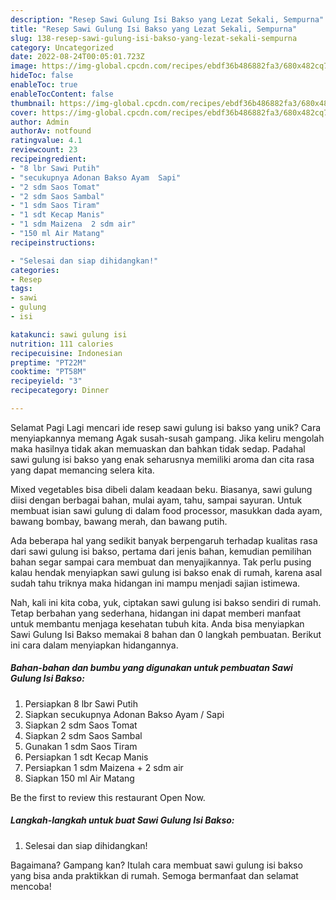 ```yaml
---
description: "Resep Sawi Gulung Isi Bakso yang Lezat Sekali, Sempurna"
title: "Resep Sawi Gulung Isi Bakso yang Lezat Sekali, Sempurna"
slug: 138-resep-sawi-gulung-isi-bakso-yang-lezat-sekali-sempurna
category: Uncategorized
date: 2022-08-24T00:05:01.723Z
image: https://img-global.cpcdn.com/recipes/ebdf36b486882fa3/680x482cq70/sawi-gulung-isi-bakso-foto-resep-utama.jpg
hideToc: false
enableToc: true
enableTocContent: false
thumbnail: https://img-global.cpcdn.com/recipes/ebdf36b486882fa3/680x482cq70/sawi-gulung-isi-bakso-foto-resep-utama.jpg
cover: https://img-global.cpcdn.com/recipes/ebdf36b486882fa3/680x482cq70/sawi-gulung-isi-bakso-foto-resep-utama.jpg
author: Admin
authorAv: notfound
ratingvalue: 4.1
reviewcount: 23
recipeingredient:
- "8 lbr Sawi Putih"
- "secukupnya Adonan Bakso Ayam  Sapi"
- "2 sdm Saos Tomat"
- "2 sdm Saos Sambal"
- "1 sdm Saos Tiram"
- "1 sdt Kecap Manis"
- "1 sdm Maizena  2 sdm air"
- "150 ml Air Matang"
recipeinstructions:

- "Selesai dan siap dihidangkan!"
categories:
- Resep
tags:
- sawi
- gulung
- isi

katakunci: sawi gulung isi 
nutrition: 111 calories
recipecuisine: Indonesian
preptime: "PT22M"
cooktime: "PT58M"
recipeyield: "3"
recipecategory: Dinner

---
```



Selamat Pagi Lagi mencari ide resep sawi gulung isi bakso yang unik? Cara menyiapkannya memang Agak susah-susah gampang. Jika keliru mengolah maka hasilnya tidak akan memuaskan dan bahkan tidak sedap. Padahal sawi gulung isi bakso yang enak seharusnya memiliki aroma dan cita rasa yang dapat memancing selera kita.


Mixed vegetables bisa dibeli dalam keadaan beku. Biasanya, sawi gulung diisi dengan berbagai bahan, mulai ayam, tahu, sampai sayuran. Untuk membuat isian sawi gulung di dalam food processor, masukkan dada ayam, bawang bombay, bawang merah, dan bawang putih.

Ada beberapa hal yang sedikit banyak berpengaruh terhadap kualitas rasa dari sawi gulung isi bakso, pertama dari jenis bahan, kemudian pemilihan bahan segar sampai cara membuat dan menyajikannya. Tak perlu pusing kalau hendak menyiapkan sawi gulung isi bakso enak di rumah, karena asal sudah tahu triknya maka hidangan ini mampu menjadi sajian istimewa.


Nah, kali ini kita coba, yuk, ciptakan sawi gulung isi bakso sendiri di rumah. Tetap berbahan yang sederhana, hidangan ini dapat memberi manfaat untuk membantu menjaga kesehatan tubuh kita. Anda bisa menyiapkan Sawi Gulung Isi Bakso memakai 8 bahan dan 0 langkah pembuatan. Berikut ini cara dalam menyiapkan hidangannya.

<!--inarticleads1-->

##### Bahan-bahan dan bumbu yang digunakan untuk pembuatan Sawi Gulung Isi Bakso:

1. Persiapkan 8 lbr Sawi Putih
1. Siapkan secukupnya Adonan Bakso Ayam / Sapi
1. Siapkan 2 sdm Saos Tomat
1. Siapkan 2 sdm Saos Sambal
1. Gunakan 1 sdm Saos Tiram
1. Persiapkan 1 sdt Kecap Manis
1. Persiapkan 1 sdm Maizena + 2 sdm air
1. Siapkan 150 ml Air Matang


Be the first to review this restaurant Open Now. 

<!--inarticleads2-->

##### Langkah-langkah untuk buat Sawi Gulung Isi Bakso:


1. Selesai dan siap dihidangkan!



Bagaimana? Gampang kan? Itulah cara membuat sawi gulung isi bakso yang bisa anda praktikkan di rumah. Semoga bermanfaat dan selamat mencoba!
